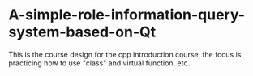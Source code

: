 # A-simple-role-information-query-system-based-on-Qt
This is the course design for the cpp introduction course, the focus is practicing how to use "class" and virtual function, etc.
